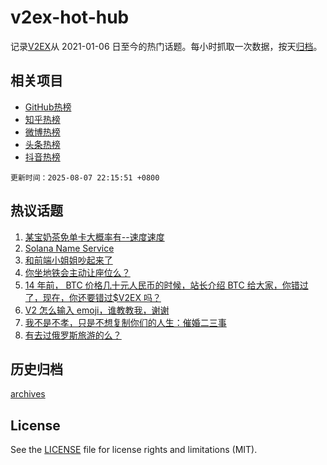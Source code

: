 # v2ex-hot-hub

 记录[V2EX](https://www.v2ex.com/)从 2021-01-06 日至今的热门话题。每小时抓取一次数据，按天[归档](archives)。
 
 ## 相关项目

- [GitHub热榜](https://github.com/lonnyzhang423/github-hot-hub)
- [知乎热榜](https://github.com/lonnyzhang423/zhihu-hot-hub)
- [微博热榜](https://github.com/lonnyzhang423/weibo-hot-hub)
- [头条热榜](https://github.com/lonnyzhang423/toutiao-hot-hub)
- [抖音热榜](https://github.com/lonnyzhang423/douyin-hot-hub)


 `更新时间：2025-08-07 22:15:51 +0800`

## 热议话题

1. [某宝奶茶免单卡大概率有--速度速度](https://www.v2ex.com/t/1150540)
1. [Solana Name Service](https://www.v2ex.com/t/1150717)
1. [和前端小姐姐吵起来了](https://www.v2ex.com/t/1150524)
1. [你坐地铁会主动让座位么？](https://www.v2ex.com/t/1150626)
1. [14 年前， BTC 价格几十元人民币的时候，站长介绍 BTC 给大家，你错过了，现在，你还要错过$V2EX 吗？](https://www.v2ex.com/t/1150542)
1. [V2 怎么输入 emoji，谁教教我，谢谢](https://www.v2ex.com/t/1150623)
1. [我不是不孝，只是不想复制你们的人生：催婚二三事](https://www.v2ex.com/t/1150603)
1. [有去过俄罗斯旅游的么？](https://www.v2ex.com/t/1150538)

## 历史归档

[archives](archives)

## License

See the [LICENSE](LICENSE) file for license rights and limitations (MIT).
